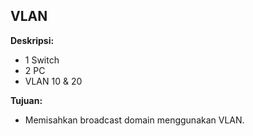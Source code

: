 ## VLAN

**Deskripsi:**
- 1 Switch
- 2 PC
- VLAN 10 & 20

**Tujuan:**
- Memisahkan broadcast domain menggunakan VLAN.
